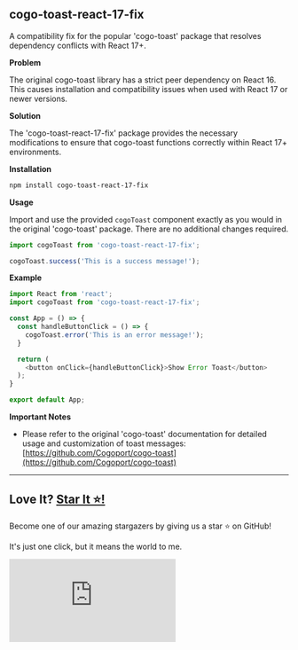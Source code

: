 ## cogo-toast-react-17-fix

A compatibility fix for the popular 'cogo-toast' package that resolves dependency conflicts with React 17+.

**Problem**

The original cogo-toast library has a strict peer dependency on React 16. This causes installation and compatibility issues when used with React 17 or newer versions. 

**Solution**

The 'cogo-toast-react-17-fix' package provides the necessary modifications to ensure that cogo-toast functions correctly within React 17+ environments. 

**Installation**

```bash
npm install cogo-toast-react-17-fix
```

**Usage** 

Import and use the provided `cogoToast` component exactly as you would in the original 'cogo-toast' package. There are no additional changes required.

```javascript
import cogoToast from 'cogo-toast-react-17-fix';

cogoToast.success('This is a success message!');
```

**Example**

```javascript
import React from 'react';
import cogoToast from 'cogo-toast-react-17-fix';

const App = () => {
  const handleButtonClick = () => {
    cogoToast.error('This is an error message!');
  }

  return (
    <button onClick={handleButtonClick}>Show Error Toast</button>
  );
}

export default App;
```

**Important Notes**

* Please refer to the original 'cogo-toast' documentation for detailed usage and customization of toast messages: [https://github.com/Cogoport/cogo-toast](https://github.com/Cogoport/cogo-toast) 
 
---

## Love It? [Star It ⭐!](https://github.com/omkarcloud/cogo-toast-react-17-fix)

Become one of our amazing stargazers by giving us a star ⭐ on GitHub!

It's just one click, but it means the world to me.

[![Stargazers for @omkarcloud/cogo-toast-react-17-fix](https://bytecrank.com/nastyox/reporoster/php/stargazersSVG.php?user=omkarcloud&repo=cogo-toast-react-17-fix)](https://github.com/omkarcloud/cogo-toast-react-17-fix/stargazers)
